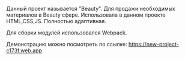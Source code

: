 Данный проект называется "Beauty". 
Для продажи необходимых материалов в Beauty сфере.
Использовала в данном проекте HTML,CSS,JS. 
Полностью адаптивная.


Для сборки модулей использовался Webpack.

Демонстрацию можно посмотреть по ссылке:
https://new-project-c173f.web.app
